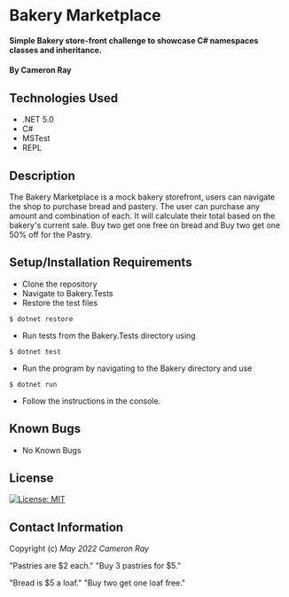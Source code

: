 # Bakery Marketplace

#### Simple Bakery store-front challenge to showcase C# namespaces classes and inheritance.

#### By Cameron Ray

## Technologies Used

* .NET 5.0
* C#
* MSTest
* REPL

## Description

The Bakery Marketplace is a mock bakery storefront, users can navigate the shop to purchase bread and pastery. The user can purchase any amount and combination of each. It will calculate their total based on the bakery's current sale. Buy two get one free on bread and Buy two get one 50% off for the Pastry.

## Setup/Installation Requirements

* Clone the repository
* Navigate to Bakery.Tests
* Restore the test files
```
$ dotnet restore
```
* Run tests from the Bakery.Tests directory using
```
$ dotnet test
```
* Run the program by navigating to the Bakery directory and use
```
$ dotnet run
```
* Follow the instructions in the console.

## Known Bugs

* No Known Bugs

## License
[![License: MIT](https://img.shields.io/badge/License-MIT-yellow.svg)](https://opensource.org/licenses/MIT)

## Contact Information

Copyright (c) _May 2022_ _Cameron Ray_


"Pastries are $2 each."
"Buy 3 pastries for $5."

"Bread is $5 a loaf."
"Buy two get one loaf free."